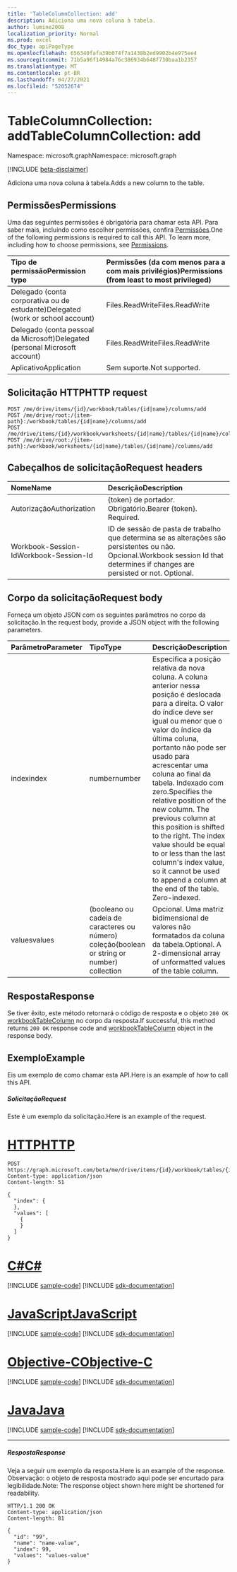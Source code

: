 ```yaml
---
title: 'TableColumnCollection: add'
description: Adiciona uma nova coluna à tabela.
author: lumine2008
localization_priority: Normal
ms.prod: excel
doc_type: apiPageType
ms.openlocfilehash: 656340fafa39b074f7a1438b2ed9902b4e975ee4
ms.sourcegitcommit: 71b5a96f14984a76c386934b648f730baa1b2357
ms.translationtype: MT
ms.contentlocale: pt-BR
ms.lasthandoff: 04/27/2021
ms.locfileid: "52052674"
---
```

# <a name="tablecolumncollection-add"></a><span data-ttu-id="0a876-103">TableColumnCollection: add</span><span class="sxs-lookup"><span data-stu-id="0a876-103">TableColumnCollection: add</span></span>

<span data-ttu-id="0a876-104">Namespace: microsoft.graph</span><span class="sxs-lookup"><span data-stu-id="0a876-104">Namespace: microsoft.graph</span></span>

[!INCLUDE [beta-disclaimer](../../includes/beta-disclaimer.md)]

<span data-ttu-id="0a876-105">Adiciona uma nova coluna à tabela.</span><span class="sxs-lookup"><span data-stu-id="0a876-105">Adds a new column to the table.</span></span>
## <a name="permissions"></a><span data-ttu-id="0a876-106">Permissões</span><span class="sxs-lookup"><span data-stu-id="0a876-106">Permissions</span></span>
<span data-ttu-id="0a876-p101">Uma das seguintes permissões é obrigatória para chamar esta API. Para saber mais, incluindo como escolher permissões, confira [Permissões](/graph/permissions-reference).</span><span class="sxs-lookup"><span data-stu-id="0a876-p101">One of the following permissions is required to call this API. To learn more, including how to choose permissions, see [Permissions](/graph/permissions-reference).</span></span>

|<span data-ttu-id="0a876-109">Tipo de permissão</span><span class="sxs-lookup"><span data-stu-id="0a876-109">Permission type</span></span>      | <span data-ttu-id="0a876-110">Permissões (da com menos para a com mais privilégios)</span><span class="sxs-lookup"><span data-stu-id="0a876-110">Permissions (from least to most privileged)</span></span>              |
|:--------------------|:---------------------------------------------------------|
|<span data-ttu-id="0a876-111">Delegado (conta corporativa ou de estudante)</span><span class="sxs-lookup"><span data-stu-id="0a876-111">Delegated (work or school account)</span></span> | <span data-ttu-id="0a876-112">Files.ReadWrite</span><span class="sxs-lookup"><span data-stu-id="0a876-112">Files.ReadWrite</span></span>    |
|<span data-ttu-id="0a876-113">Delegado (conta pessoal da Microsoft)</span><span class="sxs-lookup"><span data-stu-id="0a876-113">Delegated (personal Microsoft account)</span></span> | <span data-ttu-id="0a876-114">Files.ReadWrite</span><span class="sxs-lookup"><span data-stu-id="0a876-114">Files.ReadWrite</span></span>    |
|<span data-ttu-id="0a876-115">Aplicativo</span><span class="sxs-lookup"><span data-stu-id="0a876-115">Application</span></span> | <span data-ttu-id="0a876-116">Sem suporte.</span><span class="sxs-lookup"><span data-stu-id="0a876-116">Not supported.</span></span> |

## <a name="http-request"></a><span data-ttu-id="0a876-117">Solicitação HTTP</span><span class="sxs-lookup"><span data-stu-id="0a876-117">HTTP request</span></span>
<!-- { "blockType": "ignored" } -->
```http
POST /me/drive/items/{id}/workbook/tables/{id|name}/columns/add
POST /me/drive/root:/{item-path}:/workbook/tables/{id|name}/columns/add
POST /me/drive/items/{id}/workbook/worksheets/{id|name}/tables/{id|name}/columns/add
POST /me/drive/root:/{item-path}:/workbook/worksheets/{id|name}/tables/{id|name}/columns/add

```
## <a name="request-headers"></a><span data-ttu-id="0a876-118">Cabeçalhos de solicitação</span><span class="sxs-lookup"><span data-stu-id="0a876-118">Request headers</span></span>
| <span data-ttu-id="0a876-119">Nome</span><span class="sxs-lookup"><span data-stu-id="0a876-119">Name</span></span>       | <span data-ttu-id="0a876-120">Descrição</span><span class="sxs-lookup"><span data-stu-id="0a876-120">Description</span></span>|
|:---------------|:----------|
| <span data-ttu-id="0a876-121">Autorização</span><span class="sxs-lookup"><span data-stu-id="0a876-121">Authorization</span></span>  | <span data-ttu-id="0a876-p102">{token} de portador. Obrigatório.</span><span class="sxs-lookup"><span data-stu-id="0a876-p102">Bearer {token}. Required.</span></span> |
| <span data-ttu-id="0a876-124">Workbook-Session-Id</span><span class="sxs-lookup"><span data-stu-id="0a876-124">Workbook-Session-Id</span></span>  | <span data-ttu-id="0a876-p103">ID de sessão de pasta de trabalho que determina se as alterações são persistentes ou não. Opcional.</span><span class="sxs-lookup"><span data-stu-id="0a876-p103">Workbook session Id that determines if changes are persisted or not. Optional.</span></span>|

## <a name="request-body"></a><span data-ttu-id="0a876-127">Corpo da solicitação</span><span class="sxs-lookup"><span data-stu-id="0a876-127">Request body</span></span>
<span data-ttu-id="0a876-128">Forneça um objeto JSON com os seguintes parâmetros no corpo da solicitação.</span><span class="sxs-lookup"><span data-stu-id="0a876-128">In the request body, provide a JSON object with the following parameters.</span></span>

| <span data-ttu-id="0a876-129">Parâmetro</span><span class="sxs-lookup"><span data-stu-id="0a876-129">Parameter</span></span>    | <span data-ttu-id="0a876-130">Tipo</span><span class="sxs-lookup"><span data-stu-id="0a876-130">Type</span></span>   |<span data-ttu-id="0a876-131">Descrição</span><span class="sxs-lookup"><span data-stu-id="0a876-131">Description</span></span>|
|:---------------|:--------|:----------|
|<span data-ttu-id="0a876-132">index</span><span class="sxs-lookup"><span data-stu-id="0a876-132">index</span></span>|<span data-ttu-id="0a876-133">number</span><span class="sxs-lookup"><span data-stu-id="0a876-133">number</span></span>|<span data-ttu-id="0a876-p104">Especifica a posição relativa da nova coluna. A coluna anterior nessa posição é deslocada para a direita. O valor do índice deve ser igual ou menor que o valor do índice da última coluna, portanto não pode ser usado para acrescentar uma coluna ao final da tabela. Indexado com zero.</span><span class="sxs-lookup"><span data-stu-id="0a876-p104">Specifies the relative position of the new column. The previous column at this position is shifted to the right. The index value should be equal to or less than the last column's index value, so it cannot be used to append a column at the end of the table. Zero-indexed.</span></span>|
|<span data-ttu-id="0a876-138">values</span><span class="sxs-lookup"><span data-stu-id="0a876-138">values</span></span>|<span data-ttu-id="0a876-139">(booleano ou cadeia de caracteres ou número) coleção</span><span class="sxs-lookup"><span data-stu-id="0a876-139">(boolean or string or number) collection</span></span>|<span data-ttu-id="0a876-p105">Opcional. Uma matriz bidimensional de valores não formatados da coluna da tabela.</span><span class="sxs-lookup"><span data-stu-id="0a876-p105">Optional. A 2-dimensional array of unformatted values of the table column.</span></span>|

## <a name="response"></a><span data-ttu-id="0a876-142">Resposta</span><span class="sxs-lookup"><span data-stu-id="0a876-142">Response</span></span>

<span data-ttu-id="0a876-143">Se tiver êxito, este método retornará o código de resposta e o objeto `200 OK` [workbookTableColumn](../resources/workbooktablecolumn.md) no corpo da resposta.</span><span class="sxs-lookup"><span data-stu-id="0a876-143">If successful, this method returns `200 OK` response code and [workbookTableColumn](../resources/workbooktablecolumn.md) object in the response body.</span></span>

## <a name="example"></a><span data-ttu-id="0a876-144">Exemplo</span><span class="sxs-lookup"><span data-stu-id="0a876-144">Example</span></span>
<span data-ttu-id="0a876-145">Eis um exemplo de como chamar esta API.</span><span class="sxs-lookup"><span data-stu-id="0a876-145">Here is an example of how to call this API.</span></span>
##### <a name="request"></a><span data-ttu-id="0a876-146">Solicitação</span><span class="sxs-lookup"><span data-stu-id="0a876-146">Request</span></span>
<span data-ttu-id="0a876-147">Este é um exemplo da solicitação.</span><span class="sxs-lookup"><span data-stu-id="0a876-147">Here is an example of the request.</span></span>

# <a name="http"></a>[<span data-ttu-id="0a876-148">HTTP</span><span class="sxs-lookup"><span data-stu-id="0a876-148">HTTP</span></span>](#tab/http)
<!-- {
  "blockType": "request",
  "name": "tablecolumncollection_add"
}-->
```http
POST https://graph.microsoft.com/beta/me/drive/items/{id}/workbook/tables/{id|name}/columns/add
Content-type: application/json
Content-length: 51

{
  "index": {
  },
  "values": [
    {
    }
  ]
}
```
# <a name="c"></a>[<span data-ttu-id="0a876-149">C#</span><span class="sxs-lookup"><span data-stu-id="0a876-149">C#</span></span>](#tab/csharp)
[!INCLUDE [sample-code](../includes/snippets/csharp/tablecolumncollection-add-csharp-snippets.md)]
[!INCLUDE [sdk-documentation](../includes/snippets/snippets-sdk-documentation-link.md)]

# <a name="javascript"></a>[<span data-ttu-id="0a876-150">JavaScript</span><span class="sxs-lookup"><span data-stu-id="0a876-150">JavaScript</span></span>](#tab/javascript)
[!INCLUDE [sample-code](../includes/snippets/javascript/tablecolumncollection-add-javascript-snippets.md)]
[!INCLUDE [sdk-documentation](../includes/snippets/snippets-sdk-documentation-link.md)]

# <a name="objective-c"></a>[<span data-ttu-id="0a876-151">Objective-C</span><span class="sxs-lookup"><span data-stu-id="0a876-151">Objective-C</span></span>](#tab/objc)
[!INCLUDE [sample-code](../includes/snippets/objc/tablecolumncollection-add-objc-snippets.md)]
[!INCLUDE [sdk-documentation](../includes/snippets/snippets-sdk-documentation-link.md)]

# <a name="java"></a>[<span data-ttu-id="0a876-152">Java</span><span class="sxs-lookup"><span data-stu-id="0a876-152">Java</span></span>](#tab/java)
[!INCLUDE [sample-code](../includes/snippets/java/tablecolumncollection-add-java-snippets.md)]
[!INCLUDE [sdk-documentation](../includes/snippets/snippets-sdk-documentation-link.md)]

---


##### <a name="response"></a><span data-ttu-id="0a876-153">Resposta</span><span class="sxs-lookup"><span data-stu-id="0a876-153">Response</span></span>
<span data-ttu-id="0a876-154">Veja a seguir um exemplo da resposta.</span><span class="sxs-lookup"><span data-stu-id="0a876-154">Here is an example of the response.</span></span> <span data-ttu-id="0a876-155">Observação: o objeto de resposta mostrado aqui pode ser encurtado para legibilidade.</span><span class="sxs-lookup"><span data-stu-id="0a876-155">Note: The response object shown here might be shortened for readability.</span></span>
<!-- {
  "blockType": "response",
  "truncated": true,
  "@odata.type": "microsoft.graph.workbookTableColumn"
} -->
```http
HTTP/1.1 200 OK
Content-type: application/json
Content-length: 81

{
  "id": "99",
  "name": "name-value",
  "index": 99,
  "values": "values-value"
}
```

<!-- uuid: 8fcb5dbc-d5aa-4681-8e31-b001d5168d79
2015-10-25 14:57:30 UTC -->
<!--
{
  "type": "#page.annotation",
  "description": "TableColumnCollection: add",
  "keywords": "",
  "section": "documentation",
  "tocPath": "",
  "suppressions": [
  ]
}
-->


